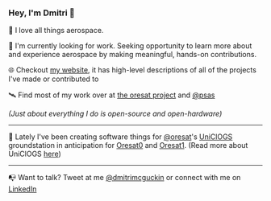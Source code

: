 ### Hey, I'm Dmitri 👋

🚀 I love all things aerospace.

💼 I'm currently looking for work. Seeking opportunity to learn more about and experience aerospace by making meaningful, hands-on contributions.

🌐 Checkout [my website](https://dmitrimcguckin.com), it has high-level descriptions of all of the projects I've made or contributed to

🛰️ Find most of my work over at [the oresat project](https://github.com/oresat) and [@psas](https://github.com/psas)

*(Just about everything I do is open-source and open-hardware)*

***

📡 Lately I've been creating software things for [@oresat](https://github.com/oresat)'s [UniClOGS](https://github.com/oresat/uniclogs-software) groundstation in anticipation for [Oresat0](https://www.oresat.org/satellites/oresat-0) and [Oresat1](https://www.oresat.org/satellites/oresat). (Read more about UniClOGS [here](https://www.oresat.org/technologies/ground-stations#h.xwp9u3881b6t))

***

📭 Want to talk? Tweet at me [@dmitrimcguckin](https://twitter.com/DmitriMcguckin) or connect with me on [LinkedIn](https://www.linkedin.com/in/dmitrimcguckin/)
